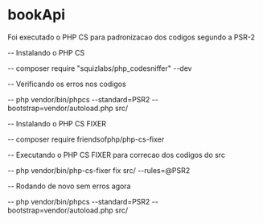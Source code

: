# bookApi


Foi executado o PHP CS para padronizacao dos codigos segundo a PSR-2

-- Instalando o PHP CS

-- composer require "squizlabs/php_codesniffer" --dev

-- Verificando os erros nos codigos 

-- php vendor/bin/phpcs --standard=PSR2 --bootstrap=vendor/autoload.php src/

-- Instalando o PHP CS FIXER

-- composer require friendsofphp/php-cs-fixer 

-- Executando o PHP CS FIXER para correcao dos codigos do src

-- php vendor/bin/php-cs-fixer fix src/ --rules=@PSR2

-- Rodando de novo sem erros agora

-- php vendor/bin/phpcs --standard=PSR2 --bootstrap=vendor/autoload.php src/